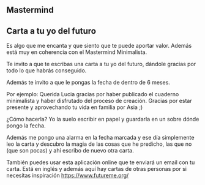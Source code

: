 Mastermind
----------

## Carta a tu yo del futuro
Es algo que me encanta y que siento que te puede aportar valor. Además está muy en coherencia con el Mastermind Minimalista.

Te invito a que te escribas una carta a tu yo del futuro, dándole gracias por todo lo que habrás conseguido.

Además te invito a que le pongas la fecha de dentro de 6 meses.

Por ejemplo:
Querida Lucia gracias por haber publicado el cuaderno minimalista y haber disfrutado del proceso de creación.
Gracias por estar presente y aprovechando tu vida en familia por Asia ;)

¿Cómo hacerla?
Yo la suelo escribir en papel y guardarla en un sobre dónde pongo la fecha.

Además me pongo una alarma en la fecha marcada y ese día simplemente leo la carta y descubro la magia de las cosas que he predicho, las que no (que son pocas) y ahí escribo de nuevo otra carta.

También puedes usar esta aplicación online que te enviará un email con tu carta. Está en inglés y además aquí hay cartas de otras personas por si necesitas inspiración https://www.futureme.org/
